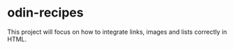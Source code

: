 # odin-recipes

This project will focus on how to integrate links, images and lists correctly in HTML.